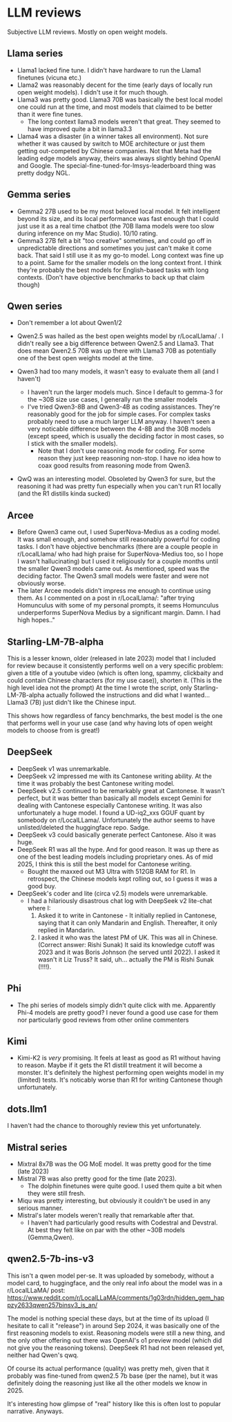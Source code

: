 # LLM reviews

Subjective LLM reviews. Mostly on open weight models.

## Llama series

- Llama1 lacked fine tune. I didn't have hardware to run the Llama1 finetunes (vicuna etc.)
- Llama2 was reasonably decent for the time (early days of locally run open weight models). I didn't use it for much though.
- Llama3 was pretty good. Llama3 70B was basically the best local model one could run at the time, and most models that claimed to be better than it were fine tunes.
  - The long context llama3 models weren't that great. They seemed to have improved quite a bit in llama3.3
- Llama4 was a disaster (in a winner takes all environment). Not sure whether it was caused by switch to MOE architecture or just them getting out-competed by Chinese companies. Not that Meta had the leading edge models anyway, theirs was always slightly behind OpenAI and Google. The special-fine-tuned-for-lmsys-leaderboard thing was pretty dodgy NGL.

## Gemma series

- Gemma2 27B used to be my most beloved local model. It felt intelligent beyond its size, and its local performance was fast enough that I could just use it as a real time chatbot (the 70B llama models were too slow during inference on my Mac Studio). 10/10 rating.
- Gemma3 27B felt a bit "too creative" sometimes, and could go off in unpredictable directions and sometimes you just can't make it come back. That said I still use it as my go-to model. Long context was fine up to a point. Same for the smaller models on the long context front. I think they're probably the best models for English-based tasks with long contexts. (Don't have objective benchmarks to back up that claim though)

## Qwen series

- Don't remember a lot about Qwen1/2
- Qwen2.5 was hailed as the best open weights model by r/LocalLlama/ . I didn't really see a big difference between Qwen2.5 and Llama3. That does mean Qwen2.5 70B was up there with Llama3 70B as potentially one of the best open weights model at the time.
- Qwen3 had too many models, it wasn't easy to evaluate them all (and I haven't)
  - I haven't run the larger models much. Since I default to gemma-3 for the ~30B size use cases, I generally run the smaller models
  - I've tried Qwen3-8B and Qwen3-4B as coding assistances. They're reasonably good for the job for simple cases. For complex tasks probably need to use a much larger LLM anyway. I haven't seen a very noticable difference between the 4-8B and the 30B models (except speed, which is usually the deciding factor in most cases, so I stick with the smaller models).
    - Note that I don't use reasoning mode for coding. For some reason they just keep reasoning non-stop. I have no idea how to coax good results from reasoning mode from Qwen3.

- QwQ was an interesting model. Obsoleted by Qwen3 for sure, but the reasoning it had was pretty fun especially when you can't run R1 locally (and the R1 distills kinda sucked)

## Arcee

- Before Qwen3 came out, I used SuperNova-Medius as a coding model. It was small enough, and somehow still reasonably powerful for coding tasks. I don't have objective benchmarks (there are a couple people in r/LocalLlama/ who had high praise for SuperNova-Medius too, so I hope I wasn't hallucinating) but I used it religiously for a couple months until the smaller Qwen3 models came out. As mentioned, speed was the deciding factor. The Qwen3 small models were faster and were not obviously worse.
- The later Arcee models didn't impress me enough to continue using them. As I commented on a post in r/LocalLlama/: "after trying Homunculus with some of my personal prompts, it seems Homunculus underperforms SuperNova Medius by a significant margin. Damn. I had high hopes.."

## Starling-LM-7B-alpha

This is a lesser known, older (released in late 2023) model that I included for review because it consistently performs well on a very specific problem: given a title of a youtube video (which is often long, spammy, clickbaity and could contain Chinese characters (for my use case)), shorten it. (This is the high level idea not the prompt) At the time I wrote the script, only Starling-LM-7B-alpha actually followed the instructions and did what I wanted... Llama3 (7B) just didn't like the Chinese input.

This shows how regardless of fancy benchmarks, the best model is the one that performs well in your use case (and why having lots of open weight models to choose from is great!)

## DeepSeek

- DeepSeek v1 was unremarkable.
- DeepSeek v2 impressed me with its Cantonese writing ability. At the time it was probably the best Cantonese writing model.
- DeepSeek v2.5 continued to be remarkably great at Cantonese. It wasn't perfect, but it was better than basically all models except Gemini for dealing with Cantonese especially Cantonese writing. It was also unfortunately a huge model. I found a UD-iq2_xxs GGUF quant by somebody on r/LocalLLama/. Unfortunately the author seems to have unlisted/deleted the huggingface repo. Sadge.
- DeepSeek v3 could basically generate perfect Cantonese. Also it was huge.
- DeepSeek R1 was all the hype. And for good reason. It was up there as one of the best leading models including proprietary ones. As of mid 2025, I think this is still the best model for Cantonese writing.
  - Bought the maxxed out M3 Ultra with 512GB RAM for R1. In retrospect, the Chinese models kept rolling out, so I guess it was a good buy.
- DeepSeek's coder and lite (circa v2.5) models were unremarkable.
  - I had a hilariously disastrous chat log with DeepSeek v2 lite-chat where I:
    1. Asked it to write in Cantonese - It initially replied in Cantonese, saying that it can only Mandarin and English. Thereafter, it only replied in Mandarin.
    2. I asked it who was the latest PM of UK. This was all in Chinese. (Correct answer: Rishi Sunak) It said its knowledge cutoff was 2023 and it was Boris Johnson (he served until 2022). I asked it wasn't it Liz Truss? It said, uh... actually the PM is Rishi Sunak (!!!!).

## Phi

- The phi series of models simply didn't quite click with me. Apparently Phi-4 models are pretty good? I never found a good use case for them nor particularly good reviews from other online commenters

## Kimi

- Kimi-K2 is *very* promising. It feels at least as good as R1 without having to reason. Maybe if it gets the R1 distill treatment it will become a monster. It's definitely the highest performing open weights model in my (limited) tests. It's noticably worse than R1 for writing Cantonese though unfortunately.

## dots.llm1

I haven't had the chance to thoroughly review this yet unfortunately.

## Mistral series

- Mixtral 8x7B was the OG MoE model. It was pretty good for the time (late 2023)
- Mistral 7B was also pretty good for the time (late 2023).
  - The dolphin finetunes were quite good. I used them quite a bit when they were still fresh.
- Miqu was pretty interesting, but obviously it couldn't be used in any serious manner.
- Mistral's later models weren't really that remarkable after that.
  - I haven't had particularly good results with Codestral and Devstral. At best they felt like on par with the other ~30B models (Gemma,Qwen).

## qwen2.5-7b-ins-v3

This isn't a qwen model per-se. It was uploaded by somebody, without a model card, to huggingface, and the only real info about the model was in a r/LocalLLaMA/ post: https://www.reddit.com/r/LocalLLaMA/comments/1g03rdn/hidden_gem_happzy2633qwen257binsv3_is_an/

The model is nothing special these days, but at the time of its upload (I hesitate to call it "release") in around Sep 2024, it was basically one of the first reasoning models to exist. Reasoning models were still a new thing, and the only other offering out there was OpenAI's o1 preview model (which did not give you the reasoning tokens). DeepSeek R1 had not been released yet, neither had Qwen's qwq.

Of course its actual performance (quality) was pretty meh, given that it probably was fine-tuned from qwen2.5 7b base (per the name), but it was definitely doing the reasoning just like all the other models we know in 2025.

It's interesting how glimpse of "real" history like this is often lost to popular narrative. Anyways.
